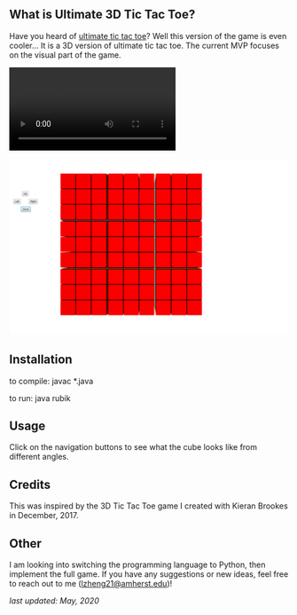 ## What is Ultimate 3D Tic Tac Toe?

Have you heard of [ultimate tic tac toe](https://en.wikipedia.org/wiki/Ultimate_tic-tac-toe)? Well this version of the game is even cooler... It is a 3D version of ultimate tic tac toe. The current MVP focuses on the visual part of the game.

![Demo](ultimate-3d-tictactoe-demo-video.mov)

![Static Demo](ultimate-3d-tictactoe-photo.png)

## Installation

to compile: javac *.java

to run: java rubik


## Usage

Click on the navigation buttons to see what the cube looks like from different angles.

## Credits

This was inspired by the 3D Tic Tac Toe game I created with Kieran Brookes in December, 2017.

## Other

I am looking into switching the programming language to Python, then implement the full game. If you have any suggestions or new ideas, feel free to reach out to me (lzheng21@amherst.edu)! 

_last updated: May, 2020_
